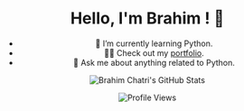 <div align="center">

# Hello, I'm Brahim ! 👋

- 🌱 I’m currently learning Python.
- 👨‍💻 Check out my [portfolio](https://github.com/BrahimChatri).
- 💬 Ask me about anything related to Python.
  
![Brahim Chatri's GitHub Stats](https://github-readme-stats.vercel.app/api?username=BrahimChatri&show_icons=true&theme=radical)

![Profile Views](https://komarev.com/ghpvc/?username=BrahimChatri)

</div>
